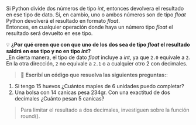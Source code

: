 Si Python divide dos números de tipo _int_, entonces devolvera el resultado en ese tipo de dato.
Si, en cambio, uno o ambos números son de tipo _float_ Python devolverá el resultado en formato _float_.
<br>
Entonces, en cualquier operación donde haya un número tipo _float_ el resultado será devuelto en ese tipo. 

:bulb: **¿Por qué creen que con que uno de los dos sea de tipo _float_ el resultado saldrá en ese tipo y no en tipo _int_?** <br>
_En cierta manera, el tipo de dato _float_ incluye a _int_, ya que `2.0` equivale a `2`. En la otra dirección, `2` no equivale a `2.1` o a cualquier otro 2 con decimales.
<br>


> :memo: **Escribí un código que resuelva las siguientes preguntas:**: <br>
1. Si tengo 15 huevos ¿Cuántos maples de 6 unidades puedo completar? <br>
2. Una bolsa con 14 canicas pesa 234gr. Con una exactitud de dos decimales ¿Cuánto pesan 5 canicas? <br>

> Para limitar el resultado a dos decimales, investiguen sobre la función round().